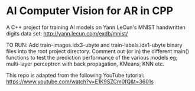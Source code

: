 # AI Computer Vision for AR in CPP
A C++ project for training AI models on Yann LeCun's MNIST handwritten digits data set: http://yann.lecun.com/exdb/mnist/

TO RUN: Add train-images.idx3-ubyte and train-labels.idx1-ubyte binary files into the root project directory. Comment out (or in) the different main() functions to test the prediction performance of the various models eg; multi-layer perceptron with back propagation, KMeans, KNN etc.

This repo is adapted from the following YouTube tutorial: 
https://www.youtube.com/watch?v=E1K9SZCm0fQ&t=3601s
